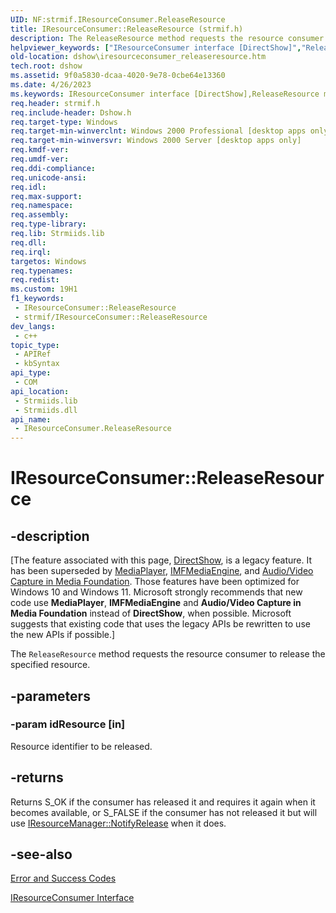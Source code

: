```yaml
---
UID: NF:strmif.IResourceConsumer.ReleaseResource
title: IResourceConsumer::ReleaseResource (strmif.h)
description: The ReleaseResource method requests the resource consumer to release the specified resource.
helpviewer_keywords: ["IResourceConsumer interface [DirectShow]","ReleaseResource method","IResourceConsumer.ReleaseResource","IResourceConsumer::ReleaseResource","IResourceConsumerReleaseResource","ReleaseResource","ReleaseResource method [DirectShow]","ReleaseResource method [DirectShow]","IResourceConsumer interface","dshow.iresourceconsumer_releaseresource","strmif/IResourceConsumer::ReleaseResource"]
old-location: dshow\iresourceconsumer_releaseresource.htm
tech.root: dshow
ms.assetid: 9f0a5830-dcaa-4020-9e78-0cbe64e13360
ms.date: 4/26/2023
ms.keywords: IResourceConsumer interface [DirectShow],ReleaseResource method, IResourceConsumer.ReleaseResource, IResourceConsumer::ReleaseResource, IResourceConsumerReleaseResource, ReleaseResource, ReleaseResource method [DirectShow], ReleaseResource method [DirectShow],IResourceConsumer interface, dshow.iresourceconsumer_releaseresource, strmif/IResourceConsumer::ReleaseResource
req.header: strmif.h
req.include-header: Dshow.h
req.target-type: Windows
req.target-min-winverclnt: Windows 2000 Professional [desktop apps only]
req.target-min-winversvr: Windows 2000 Server [desktop apps only]
req.kmdf-ver: 
req.umdf-ver: 
req.ddi-compliance: 
req.unicode-ansi: 
req.idl: 
req.max-support: 
req.namespace: 
req.assembly: 
req.type-library: 
req.lib: Strmiids.lib
req.dll: 
req.irql: 
targetos: Windows
req.typenames: 
req.redist: 
ms.custom: 19H1
f1_keywords:
 - IResourceConsumer::ReleaseResource
 - strmif/IResourceConsumer::ReleaseResource
dev_langs:
 - c++
topic_type:
 - APIRef
 - kbSyntax
api_type:
 - COM
api_location:
 - Strmiids.lib
 - Strmiids.dll
api_name:
 - IResourceConsumer.ReleaseResource
---
```


# IResourceConsumer::ReleaseResource


## -description

\[The feature associated with this page, [DirectShow](/windows/win32/directshow/directshow), is a legacy feature. It has been superseded by [MediaPlayer](/uwp/api/Windows.Media.Playback.MediaPlayer), [IMFMediaEngine](/windows/win32/api/mfmediaengine/nn-mfmediaengine-imfmediaengine), and [Audio/Video Capture in Media Foundation](windows/win32/medfound/audio-video-capture-in-media-foundation). Those features have been optimized for Windows 10 and Windows 11. Microsoft strongly recommends that new code use **MediaPlayer**, **IMFMediaEngine** and **Audio/Video Capture in Media Foundation** instead of **DirectShow**, when possible. Microsoft suggests that existing code that uses the legacy APIs be rewritten to use the new APIs if possible.\]

The <code>ReleaseResource</code> method requests the resource consumer to release the specified resource.

## -parameters

### -param idResource [in]

Resource identifier to be released.

## -returns

Returns S_OK if the consumer has released it and requires it again when it becomes available, or S_FALSE if the consumer has not released it but will use <a href="/windows/desktop/api/strmif/nf-strmif-iresourcemanager-notifyrelease">IResourceManager::NotifyRelease</a> when it does.

## -see-also

<a href="/windows/desktop/DirectShow/error-and-success-codes">Error and Success Codes</a>



<a href="/windows/desktop/api/strmif/nn-strmif-iresourceconsumer">IResourceConsumer Interface</a>